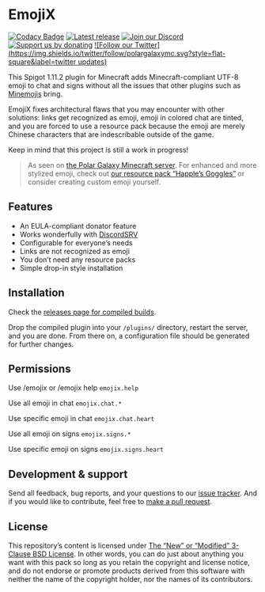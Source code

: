 # EmojiX

[![Codacy Badge](https://api.codacy.com/project/badge/Grade/66dd4f732f9d4fd786107fac8d0d78d3)](https://www.codacy.com/app/git_19/emojix?utm_source=github.com&utm_medium=referral&utm_content=PolarGalaxyMC/emojix&utm_campaign=badger)
[![Latest release](https://img.shields.io/github/release/polargalaxymc/emojix.svg?style=flat-square)](https://github.com/polargalaxymc/emojix/releases) [![Join our Discord](https://img.shields.io/badge/discord-join%20chat-7289DA.svg?style=flat-square)](https://polargalaxy.com/discord) [![Support us by donating](https://img.shields.io/badge/support_us-donate-orangered.svg?style=flat-square)](https://polargalaxy.com/support) [![Follow our Twitter](https://img.shields.io/twitter/follow/polargalaxymc.svg?style=flat-square&label=twitter updates)](https://twitter.com/polargalaxymc)

This Spigot 1.11.2 plugin for Minecraft adds Minecraft-compliant UTF-8 emoji to chat and signs without all the issues that other plugins such as [Minemojis](https://www.spigotmc.org/resources/minemojis.15969/) bring.

EmojiX fixes architectural flaws that you may encounter with other solutions: links get recognized as emoji, emoji in colored chat are tinted, and you are forced to use a resource pack because the emoji are merely Chinese characters that are indescribable outside of the game.

Keep in mind that this project is still a work in progress!

> As seen on [the Polar Galaxy Minecraft server](https://polargalaxy.com). For enhanced and more stylized emoji, check out [our resource pack “Happle’s Goggles”](https://polargalaxy.com/goggles) or consider creating custom emoji yourself.

## Features

+ An EULA-compliant donator feature
+ Works wonderfully with [DiscordSRV](https://github.com/scarsz/discordsrv)
+ Configurable for everyone’s needs
+ Links are not recognized as emoji
+ You don’t need any resource packs
+ Simple drop-in style installation

## Installation

Check the [releases page for compiled builds](https://github.com/PolarGalaxyMC/emojix/releases).

Drop the compiled plugin into your `/plugins/` directory, restart the server, and you are done. From there on, a configuration file should be generated for further changes.

## Permissions

Use /emojix or /emojix help
`emojix.help`

Use all emoji in chat
`emojix.chat.*`

Use specific emoji in chat
`emojix.chat.heart`

Use all emoji on signs
`emojix.signs.*`

Use specific emoji on signs
`emojix.signs.heart`

## Development & support

Send all feedback, bug reports, and your questions to our [issue tracker](https://github.com/PolarGalaxyMC/emojix/issues). And if you would like to contribute, feel free to [make a pull request](https://github.com/PolarGalaxyMC/emojix/pulls).

## License

This repository’s content is licensed under [The “New” or “Modified” 3-Clause BSD License](https://opensource.org/licenses/BSD-3-Clause). In other words, you can do just about anything you want with this pack so long as you retain the copyright and license notice, and do not endorse or promote products derived from this software with neither the name of the copyright holder, nor the names of its contributors.
